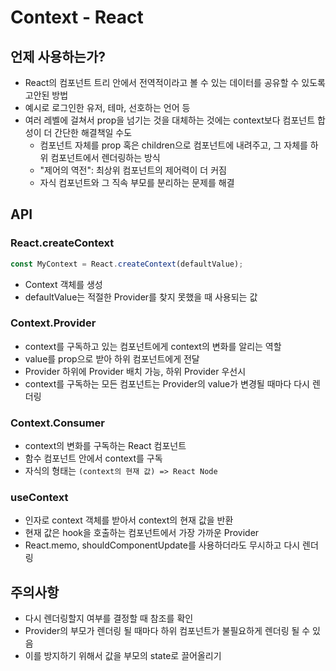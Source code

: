 # Context - React

## 언제 사용하는가?

- React의 컴포넌트 트리 안에서 전역적이라고 볼 수 있는 데이터를 공유할 수 있도록 고안된 방법
- 예시로 로그인한 유저, 테마, 선호하는 언어 등
- 여러 레벨에 걸쳐서 prop을 넘기는 것을 대체하는 것에는 context보다 컴포넌트 합성이 더 간단한 해결책일 수도
  - 컴포넌트 자체를 prop 혹은 children으로 컴포넌트에 내려주고, 그 자체를 하위 컴포넌트에서 렌더링하는 방식
  - "제어의 역전": 최상위 컴포넌트의 제어력이 더 커짐
  - 자식 컴포넌트와 그 직속 부모를 분리하는 문제를 해결

## API

### React.createContext

```jsx
const MyContext = React.createContext(defaultValue);
```

- Context 객체를 생성
- defaultValue는 적절한 Provider를 찾지 못했을 때 사용되는 값

### Context.Provider

- context를 구독하고 있는 컴포넌트에게 context의 변화를 알리는 역할
- value를 prop으로 받아 하위 컴포넌트에게 전달
- Provider 하위에 Provider 배치 가능, 하위 Provider 우선시
- context를 구독하는 모든 컴포넌트는 Provider의 value가 변경될 때마다 다시 렌더링

### Context.Consumer

- context의 변화를 구독하는 React 컴포넌트
- 함수 컴포넌트 안에서 context를 구독
- 자식의 형태는 `(context의 현재 값) => React Node`

### useContext

- 인자로 context 객체를 받아서 context의 현재 값을 반환
- 현재 값은 hook을 호출하는 컴포넌트에서 가장 가까운 Provider
- React.memo, shouldComponentUpdate를 사용하더라도 무시하고 다시 렌더링

## 주의사항

- 다시 렌더링할지 여부를 결정할 때 참조를 확인
- Provider의 부모가 렌더링 될 때마다 하위 컴포넌트가 불필요하게 렌더링 될 수 있음
- 이를 방지하기 위해서 값을 부모의 state로 끌어올리기

